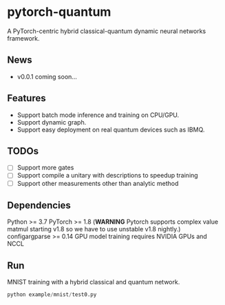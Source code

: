 # pytorch-quantum
A PyTorch-centric hybrid classical-quantum dynamic neural networks framework.

## News
- v0.0.1 coming soon...

## Features
- Support batch mode inference and training on CPU/GPU.
- Support dynamic graph.
- Support easy deployment on real quantum devices such as IBMQ.

## TODOs
- [ ] Support more gates
- [ ] Support compile a unitary with descriptions to speedup training
- [ ] Support other measurements other than analytic method

## Dependencies
Python >= 3.7
PyTorch >= 1.8 (**WARNING** Pytorch supports complex value matmul starting v1.8 so we have to use unstable v1.8 nightly.)
configargparse >= 0.14
GPU model training requires NVIDIA GPUs and NCCL

## Run
MNIST training with a hybrid classical and quantum network.
```python
python example/mnist/test0.py
```
